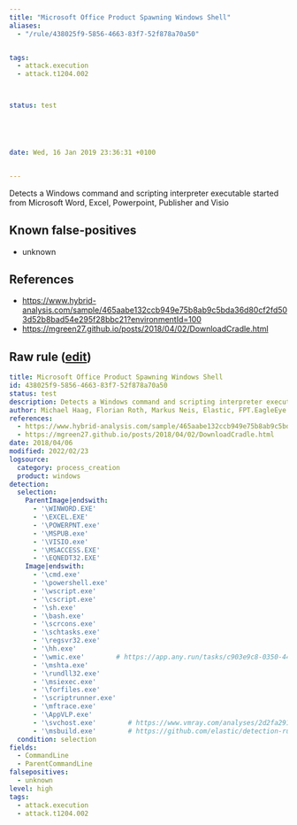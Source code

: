 ```yaml
---
title: "Microsoft Office Product Spawning Windows Shell"
aliases:
  - "/rule/438025f9-5856-4663-83f7-52f878a70a50"


tags:
  - attack.execution
  - attack.t1204.002



status: test





date: Wed, 16 Jan 2019 23:36:31 +0100


---
```


Detects a Windows command and scripting interpreter executable started from Microsoft Word, Excel, Powerpoint, Publisher and Visio

<!--more-->


## Known false-positives

* unknown



## References

* https://www.hybrid-analysis.com/sample/465aabe132ccb949e75b8ab9c5bda36d80cf2fd503d52b8bad54e295f28bbc21?environmentId=100
* https://mgreen27.github.io/posts/2018/04/02/DownloadCradle.html


## Raw rule ([edit](https://github.com/SigmaHQ/sigma/edit/master/rules/windows/process_creation/proc_creation_win_office_shell.yml))
```yaml
title: Microsoft Office Product Spawning Windows Shell
id: 438025f9-5856-4663-83f7-52f878a70a50
status: test
description: Detects a Windows command and scripting interpreter executable started from Microsoft Word, Excel, Powerpoint, Publisher and Visio
author: Michael Haag, Florian Roth, Markus Neis, Elastic, FPT.EagleEye Team
references:
  - https://www.hybrid-analysis.com/sample/465aabe132ccb949e75b8ab9c5bda36d80cf2fd503d52b8bad54e295f28bbc21?environmentId=100
  - https://mgreen27.github.io/posts/2018/04/02/DownloadCradle.html
date: 2018/04/06
modified: 2022/02/23
logsource:
  category: process_creation
  product: windows
detection:
  selection:
    ParentImage|endswith:
      - '\WINWORD.EXE'
      - '\EXCEL.EXE'
      - '\POWERPNT.exe'
      - '\MSPUB.exe'
      - '\VISIO.exe'
      - '\MSACCESS.EXE'
      - '\EQNEDT32.EXE'
    Image|endswith:
      - '\cmd.exe'
      - '\powershell.exe'
      - '\wscript.exe'
      - '\cscript.exe'
      - '\sh.exe'
      - '\bash.exe'
      - '\scrcons.exe'
      - '\schtasks.exe'
      - '\regsvr32.exe'
      - '\hh.exe'
      - '\wmic.exe'        # https://app.any.run/tasks/c903e9c8-0350-440c-8688-3881b556b8e0/
      - '\mshta.exe'
      - '\rundll32.exe'
      - '\msiexec.exe'
      - '\forfiles.exe'
      - '\scriptrunner.exe'
      - '\mftrace.exe'
      - '\AppVLP.exe'
      - '\svchost.exe'        # https://www.vmray.com/analyses/2d2fa29185ad/report/overview.html
      - '\msbuild.exe'        # https://github.com/elastic/detection-rules/blob/main/rules/windows/defense_evasion_execution_msbuild_started_by_office_app.toml
  condition: selection
fields:
  - CommandLine
  - ParentCommandLine
falsepositives:
  - unknown
level: high
tags:
  - attack.execution
  - attack.t1204.002

```
